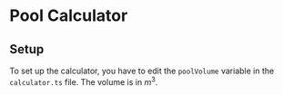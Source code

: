 # Pool Calculator

## Setup

To set up the calculator, you have to edit the `poolVolume` variable in the `calculator.ts` file. The volume is in $m^3$.

